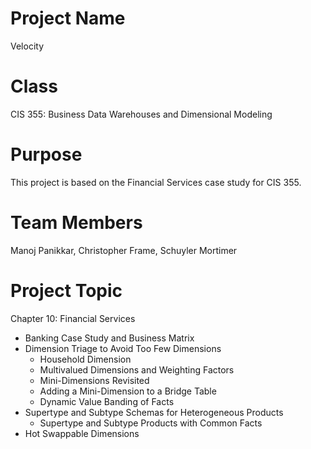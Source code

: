 Project Name
==============================================================
Velocity

Class
==============================================================
CIS 355: Business Data Warehouses and Dimensional Modeling

Purpose
==============================================================
This project is based on the Financial Services case study for CIS 355.

Team Members
==============================================================
Manoj Panikkar,
Christopher Frame,
Schuyler Mortimer



Project Topic
==============================================================
Chapter 10: Financial Services
  * Banking Case Study and Business Matrix
  * Dimension Triage to Avoid Too Few Dimensions
      * Household Dimension
      * Multivalued Dimensions and Weighting Factors
      * Mini-Dimensions Revisited
      * Adding a Mini-Dimension to a Bridge Table
      * Dynamic Value Banding of Facts
  * Supertype and Subtype Schemas for Heterogeneous Products
      * Supertype and Subtype Products with Common Facts
  * Hot Swappable Dimensions
